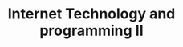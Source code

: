---
code: CSC 208
title: Internet Technology and programming II
dpt: Computer Science
lvl: 200
set: 2019-2020
lecturer: Mrs Shakira
semester: 2
resources: [
    {
        name: "CSC 208 PDF",
        link: "https://drive.google.com/open?id=1-IBPEodTEiZJjn7Zn6HhH7TaoIbmFKio"
    }
]
---